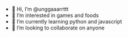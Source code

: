 - 👋 Hi, I’m @unggaaarrttt
- 👀 I’m interested in games and foods
- 🌱 I’m currently learning python and javascript
- 💞️ I’m looking to collaborate on anyone

<!---
unggaaarrttt/unggaaarrttt is a ✨ special ✨ repository because its `README.md` (this file) appears on your GitHub profile.
You can click the Preview link to take a look at your changes.
--->
